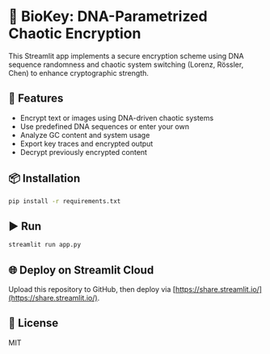 # 🔐 BioKey: DNA-Parametrized Chaotic Encryption

This Streamlit app implements a secure encryption scheme using DNA sequence randomness and chaotic system switching (Lorenz, Rössler, Chen) to enhance cryptographic strength.

## 🚀 Features
- Encrypt text or images using DNA-driven chaotic systems
- Use predefined DNA sequences or enter your own
- Analyze GC content and system usage
- Export key traces and encrypted output
- Decrypt previously encrypted content

## 📦 Installation

```bash
pip install -r requirements.txt
```

## ▶️ Run

```bash
streamlit run app.py
```

## 🌐 Deploy on Streamlit Cloud
Upload this repository to GitHub, then deploy via [https://share.streamlit.io/](https://share.streamlit.io/).

## 📝 License
MIT
